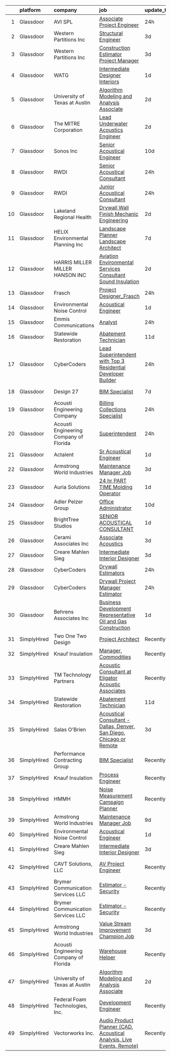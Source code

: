 

|    | platform    | company                                | job                                                                                                                                                                                                                                                                                                                                                                                                                                                                                                                                                                                                                                                                                                                                                                                                                                                                                                                                                                                                                                                                                                                                                                                                                                                                                                                                                                                                                 | update_time   | location              |
|---:|:------------|:---------------------------------------|:--------------------------------------------------------------------------------------------------------------------------------------------------------------------------------------------------------------------------------------------------------------------------------------------------------------------------------------------------------------------------------------------------------------------------------------------------------------------------------------------------------------------------------------------------------------------------------------------------------------------------------------------------------------------------------------------------------------------------------------------------------------------------------------------------------------------------------------------------------------------------------------------------------------------------------------------------------------------------------------------------------------------------------------------------------------------------------------------------------------------------------------------------------------------------------------------------------------------------------------------------------------------------------------------------------------------------------------------------------------------------------------------------------------------|:--------------|:----------------------|
|  1 | Glassdoor   | AVI SPL                                | [Associate Project Engineer](https://www.glassdoor.com/partner/jobListing.htm?pos=120&ao=1136043&s=58&guid=00000182de18baf1b74b28bac00e2840&src=GD_JOB_AD&t=SR&vt=w&cs=1_bd0110ca&cb=1661583539449&jobListingId=1008097730754&jrtk=3-0-1gbf1hetokbkp801-1gbf1heu6k24j800-91e6f22639bdc0d2-)                                                                                                                                                                                                                                                                                                                                                                                                                                                                                                                                                                                                                                                                                                                                                                                                                                                                                                                                                                                                                                                                                                                         | 24h           | Fremont, CA           |
|  2 | Glassdoor   | Western Partitions  Inc                | [Structural Engineer](https://www.glassdoor.com/partner/jobListing.htm?pos=118&ao=1136043&s=58&guid=00000182de18baf1b74b28bac00e2840&src=GD_JOB_AD&t=SR&vt=w&ea=1&cs=1_b04b5c6e&cb=1661583539449&jobListingId=1008089031443&jrtk=3-0-1gbf1hetokbkp801-1gbf1heu6k24j800-c55abb4bb837984d-)                                                                                                                                                                                                                                                                                                                                                                                                                                                                                                                                                                                                                                                                                                                                                                                                                                                                                                                                                                                                                                                                                                                           | 3d            | Portland, OR          |
|  3 | Glassdoor   | Western Partitions  Inc                | [Construction Estimator Project Manager](https://www.glassdoor.com/partner/jobListing.htm?pos=107&ao=1110586&s=58&guid=00000182de18baf1b74b28bac00e2840&src=GD_JOB_AD&t=SR&vt=w&cs=1_96b1fb9e&cb=1661583539448&jobListingId=1008089784523&cpc=036CEF58F9688075&jrtk=3-0-1gbf1hetokbkp801-1gbf1heu6k24j800-12133ccc03f7365f--6NYlbfkN0CgBgcxuOwrlzWFp0xvOgllyDb1Hw7UsKEX_IsXppgvM9lzgxOvnbVvD2a4kPSa-ZDIATJo4oz2NhtbpbrRuEW1mFqxV64T8O-YRfzQ1qqoSsTaKtTZAtKo4gicxRvCSgzw6Jcx2h0i3M5wgLa7Y8FhRxBkTZ9zABv5oXB5o8r6pMVuaLdHcdCECLV6WwDj_ZfyCkvya56B_lJTbN0DdYWKTgszrInaZnPSEL47sWVjusvS-WsV7igX43mP1kWFgwcxkC333BWyhNskjIpGWqXHLFcFjwgJKPv1p2RK8c9-jKkP0bFdwMgvbMIZVA2wmKZmaW-JUt5iWAmwiBw_9QyS0QMuFDum99KQksUlzHFVDFzeile01uWfV3xgfjz1Tpgpjs8wvvngqTGaZ9R_U3g1nqUVp6IMbF0h5X-dJWEprpihs29hESnbvAPCbDgbMzo%3D)                                                                                                                                                                                                                                                                                                                                                                                                                                                                                                                                                                                                          | 3d            | Sparks, NV            |
|  4 | Glassdoor   | WATG                                   | [Intermediate Designer   Interiors](https://www.glassdoor.com/partner/jobListing.htm?pos=127&ao=1136043&s=58&guid=00000182de18baf1b74b28bac00e2840&src=GD_JOB_AD&t=SR&vt=w&cs=1_32a8a122&cb=1661583539450&jobListingId=1008094190767&jrtk=3-0-1gbf1hetokbkp801-1gbf1heu6k24j800-da321d6a2b80836d-)                                                                                                                                                                                                                                                                                                                                                                                                                                                                                                                                                                                                                                                                                                                                                                                                                                                                                                                                                                                                                                                                                                                  | 1d            | New York, NY          |
|  5 | Glassdoor   | University of Texas at Austin          | [Algorithm Modeling and Analysis Associate](https://www.glassdoor.com/partner/jobListing.htm?pos=116&ao=1136043&s=58&guid=00000182de18baf1b74b28bac00e2840&src=GD_JOB_AD&t=SR&vt=w&cs=1_bac7c68d&cb=1661583539449&jobListingId=1008091095053&jrtk=3-0-1gbf1hetokbkp801-1gbf1heu6k24j800-8679523b03c50c2e-)                                                                                                                                                                                                                                                                                                                                                                                                                                                                                                                                                                                                                                                                                                                                                                                                                                                                                                                                                                                                                                                                                                          | 2d            | Austin, TX            |
|  6 | Glassdoor   | The MITRE Corporation                  | [Lead Underwater Acoustics Engineer](https://www.glassdoor.com/partner/jobListing.htm?pos=130&ao=1136043&s=58&guid=00000182de18baf1b74b28bac00e2840&src=GD_JOB_AD&t=SR&vt=w&cs=1_9faabb14&cb=1661583539450&jobListingId=1008091769926&jrtk=3-0-1gbf1hetokbkp801-1gbf1heu6k24j800-e991804a36e07826-)                                                                                                                                                                                                                                                                                                                                                                                                                                                                                                                                                                                                                                                                                                                                                                                                                                                                                                                                                                                                                                                                                                                 | 2d            | Bedford, MA           |
|  7 | Glassdoor   | Sonos  Inc                             | [Senior Acoustical Engineer](https://www.glassdoor.com/partner/jobListing.htm?pos=128&ao=1136043&s=58&guid=00000182de18baf1b74b28bac00e2840&src=GD_JOB_AD&t=SR&vt=w&cs=1_47c98012&cb=1661583539450&jobListingId=1008074341669&jrtk=3-0-1gbf1hetokbkp801-1gbf1heu6k24j800-b9b0d14ceebe618a-)                                                                                                                                                                                                                                                                                                                                                                                                                                                                                                                                                                                                                                                                                                                                                                                                                                                                                                                                                                                                                                                                                                                         | 10d           | Santa Barbara, CA     |
|  8 | Glassdoor   | RWDI                                   | [Senior Acoustical Consultant](https://www.glassdoor.com/partner/jobListing.htm?pos=115&ao=1136043&s=58&guid=00000182de18baf1b74b28bac00e2840&src=GD_JOB_AD&t=SR&vt=w&cs=1_526cf91b&cb=1661583539449&jobListingId=1008095716322&jrtk=3-0-1gbf1hetokbkp801-1gbf1heu6k24j800-03775175927d0fcc-)                                                                                                                                                                                                                                                                                                                                                                                                                                                                                                                                                                                                                                                                                                                                                                                                                                                                                                                                                                                                                                                                                                                       | 24h           | Los Angeles, CA       |
|  9 | Glassdoor   | RWDI                                   | [Junior Acoustical Consultant](https://www.glassdoor.com/partner/jobListing.htm?pos=113&ao=1136043&s=58&guid=00000182de18baf1b74b28bac00e2840&src=GD_JOB_AD&t=SR&vt=w&cs=1_4fc71dc2&cb=1661583539448&jobListingId=1008095711338&jrtk=3-0-1gbf1hetokbkp801-1gbf1heu6k24j800-1dff70b373765341-)                                                                                                                                                                                                                                                                                                                                                                                                                                                                                                                                                                                                                                                                                                                                                                                                                                                                                                                                                                                                                                                                                                                       | 24h           | Los Angeles, CA       |
| 10 | Glassdoor   | Lakeland Regional Health               | [Drywall Wall Finish Mechanic   Engineering](https://www.glassdoor.com/partner/jobListing.htm?pos=114&ao=1136043&s=58&guid=00000182de18baf1b74b28bac00e2840&src=GD_JOB_AD&t=SR&vt=w&cs=1_99a0fc32&cb=1661583539449&jobListingId=1008092072485&jrtk=3-0-1gbf1hetokbkp801-1gbf1heu6k24j800-54303ca6554cb5f5-)                                                                                                                                                                                                                                                                                                                                                                                                                                                                                                                                                                                                                                                                                                                                                                                                                                                                                                                                                                                                                                                                                                         | 2d            | Lakeland, FL          |
| 11 | Glassdoor   | HELIX Environmental Planning  Inc      | [Landscape Planner   Landscape Architect](https://www.glassdoor.com/partner/jobListing.htm?pos=106&ao=1110586&s=58&guid=00000182de18baf1b74b28bac00e2840&src=GD_JOB_AD&t=SR&vt=w&cs=1_65324808&cb=1661583539447&jobListingId=1008081555726&cpc=3B453408E5782294&jrtk=3-0-1gbf1hetokbkp801-1gbf1heu6k24j800-e3dea184b30bd486--6NYlbfkN0BXfkHHz_AtdSVqqMg6cNBtxrAHPGd1Ga-vcHsqg8uhlHnsTi4bG4BX1NzpvMTNLopfb8IMBT9PMsriD00Noz4ka9c1kF9zzRxTlTY0nn6kPIEA6JybpWvqDnCI_pyJmpvLKsXhXEoCXUWuZVTpMdfzYRxzRrPMFd22jn_-uGEBgd4PIs2A6wjD-eGV4YsyymK3pdWtzqo4UkP94Mbyk-JLHqeXsyq2e054taGO4F-besX-6gEsipshiVe9X8rVNvAxYQZlAuW8T2_BcNbGO7stFQfVCEcSDfy2QLOAVtfd0Teza1KXI7joRHzRoFTbx883I5kTXcTrJ__BIgYS5Qt1YD8f7De2Dm1-EmKuw3LojeUxgIWwHERQsjpFqxEqwe3JQFgix5hLbzXC0SkAfYvG5xzPzP3A5zicfQIykhZMAiE479DieBuyZ6Qvp9uEylwgXTiCC5JehHk6Mdac217uzjZUkOEMPKKceVghfTGNsg%3D%3D)                                                                                                                                                                                                                                                                                                                                                                                                                                                                                                                                                           | 7d            | Sacramento, CA        |
| 12 | Glassdoor   | HARRIS MILLER MILLER   HANSON INC      | [Aviation Environmental Services Consultant  Sound Insulation](https://www.glassdoor.com/partner/jobListing.htm?pos=121&ao=1136043&s=58&guid=00000182de18baf1b74b28bac00e2840&src=GD_JOB_AD&t=SR&vt=w&ea=1&cs=1_44adc0e9&cb=1661583539449&jobListingId=1008091366717&jrtk=3-0-1gbf1hetokbkp801-1gbf1heu6k24j800-a622fe4ea67b598b-)                                                                                                                                                                                                                                                                                                                                                                                                                                                                                                                                                                                                                                                                                                                                                                                                                                                                                                                                                                                                                                                                                  | 2d            | San Diego, CA         |
| 13 | Glassdoor   | Frasch                                 | [Project Designer_Frasch](https://www.glassdoor.com/partner/jobListing.htm?pos=124&ao=1136043&s=58&guid=00000182de18baf1b74b28bac00e2840&src=GD_JOB_AD&t=SR&vt=w&ea=1&cs=1_1b3abb24&cb=1661583539449&jobListingId=1008097861671&jrtk=3-0-1gbf1hetokbkp801-1gbf1heu6k24j800-a3c9a26354baa43a-)                                                                                                                                                                                                                                                                                                                                                                                                                                                                                                                                                                                                                                                                                                                                                                                                                                                                                                                                                                                                                                                                                                                       | 24h           | Arlington, TX         |
| 14 | Glassdoor   | Environmental Noise Control            | [Acoustical Engineer](https://www.glassdoor.com/partner/jobListing.htm?pos=103&ao=1110586&s=58&guid=00000182de18baf1b74b28bac00e2840&src=GD_JOB_AD&t=SR&vt=w&ea=1&cs=1_1cb8d820&cb=1661583539447&jobListingId=1008094649787&cpc=AF02A54CD0F60729&jrtk=3-0-1gbf1hetokbkp801-1gbf1heu6k24j800-2bb3a340fea63ec9--6NYlbfkN0A1Hx1H8Z_ZGf51L8iwGP-htVtHzPykBAmnYM3BEYS-Bs4Il22h6IkxsHaRKZy6F6_CvuZOEqGXiAjlv1MbZc44juw63KDQrEJfcgumNQSfAGeaUlAvDoZV1jg8F7mx3av4WmzvZ2YqceIwAkhMqhQCc8I_zfx_3e7PsXE86Kiy01iksOjKy83K93pxoyauVRYLCXkXGjViyG2ZrLl-QSDEvRXnPhmyBH3LrTC0qnMkGDno7o3P66PwKR7fB2W3JvMsDILEYNjypLC9at3xgKzOggSwqgR8ZlLkZX8HAIgMN9P2InfdDRq0xGdfj4JvWRknhem0uUYu12JYCu4Gq60Reen1VBvTfsBjeETjEvPv1nHJhpv11f8FD1mCFGTMENc5oOd06QNjxMQJ2pEd54PKpU8tIyPBUxNQodm8eVhZmOFVjbe1t6OYlq-i9NfCnk33Bof8h0LpIjIXPGYrW9hDHYwf0kTRzGuhTtrFvLBc4DtvkLy4HYXpxKLmQTXaRNj4dlJeur5bZw%3D%3D)                                                                                                                                                                                                                                                                                                                                                                                                                                                                                                                                          | 1d            | Hawthorne, CA         |
| 15 | Glassdoor   | Emmis Communications                   | [Analyst](https://www.glassdoor.com/partner/jobListing.htm?pos=125&ao=1136043&s=58&guid=00000182de18baf1b74b28bac00e2840&src=GD_JOB_AD&t=SR&vt=w&cs=1_e9248959&cb=1661583539450&jobListingId=1008096974897&jrtk=3-0-1gbf1hetokbkp801-1gbf1heu6k24j800-bee5d5654e31e2fb-)                                                                                                                                                                                                                                                                                                                                                                                                                                                                                                                                                                                                                                                                                                                                                                                                                                                                                                                                                                                                                                                                                                                                            | 24h           | Huntington, NY        |
| 16 | Glassdoor   | Statewide Restoration                  | [Abatement Technician](https://www.glassdoor.com/partner/jobListing.htm?pos=101&ao=1110586&s=58&guid=00000182de18baf1b74b28bac00e2840&src=GD_JOB_AD&t=SR&vt=w&ea=1&cs=1_a993041d&cb=1661583539447&jobListingId=1008072285500&cpc=9E07EA4F56BF0F3C&jrtk=3-0-1gbf1hetokbkp801-1gbf1heu6k24j800-1281512e9bce8fc7--6NYlbfkN0D-pU0xGF5FIeFcaIptx1cIdzSFb_sP9QEdwOUqDpJak5Wb7Bb7Gg6tXDmQC1dedBOi6fuxJTkAPXuj12NwEAiYBjNMr1t3SimFBw2bi48KzzW-gX6AmjzW8aY5WZxOsovWxHQHnuP2-GRgTi8eG3wDKhcu8QEBVTyhHF1UqG_QxhyEwwcnSyYIThT42c2FAK6xhV6fquLNTMiL2O9bx1rsxi42IM4vIX1UFfpGndDe3yBE-fBOEN_8qZ7SDu9GYqBF7nlIKbpYtV1ygKF-dgWzIBp7JKLMdHkonZY6KF5my0VMuU6RCIVTrGFasggHZr_2RHXq_x-wI3aT47Zhl8_eZUOiCGYP5OEhQsdZht67tllo2YU10vxTAuG9mkRKlL2J3XqAwrzaR6-jeJQIF96UCar6h9hLWKvBri_tvZ-vrb3MFpmA8gxv_K-mG95BawF4gyGJ5XmGAj_iV99yE5wvx1mNI1nYR39UTs1Wn9aDtK1Aeo1yVOndY0RJe5Yar2n5LQpPwpc9Aw%3D%3D)                                                                                                                                                                                                                                                                                                                                                                                                                                                                                                                                         | 11d           | Mesa, AZ              |
| 17 | Glassdoor   | CyberCoders                            | [Lead Superintendent with Top 3 Residential Developer Builder](https://www.glassdoor.com/partner/jobListing.htm?pos=112&ao=1110586&s=58&guid=00000182de18baf1b74b28bac00e2840&src=GD_JOB_AD&t=SR&vt=w&ea=1&cs=1_96481721&cb=1661583539449&jobListingId=1008097712718&cpc=AC285F3A3ECA6BB0&jrtk=3-0-1gbf1hetokbkp801-1gbf1heu6k24j800-c7f3c9fa69c671c8--6NYlbfkN0CpFJQzrgRR8WqXWK1qKKEqALWJw739KlKqr2H-MSI4eoBlI4EFrmor2FYZMP3muM2VJrtx1SKpXYDHwXF6PlzExYL7xGjtRU1KIGRHgO3jzb_Wq9yA-HDzDYgTu_XoyNyzJpBWoapjyKj7YN-JzNARmvrM4t3HufECcDRYRy12Wjpdc7Rqp3_bO6NZjhCqwkmskcZQxrFL3FhZk3-7QELIhnGY4aPOmZ5TuRn1omGnJZmypHw043_G2wsPJn4aiYgQ09d6WQ_R_74Cc__qrRN7a8YSxbxl6Fh70DhQYjvMuvMglYL2bh5GCGP_7swXXVH3pV0MUiBGNdHNBwNShYlVzUgRCYcVWfMykGdQjACbPk7CExkyi9G-3aZLarr3VkSmkERYgJ-y5f59vv5_7yxKZ-oXlQk-zoAdTzevYmPRDr4EDZNPhQ11qLYlM_8JPThIRdZL4K1wEPYlSTdBG9dOfAVHr7MZ8-iKiFKNSC9nIN8F-CMh1ZMi5STdq-sQh7-mVdx6oJtQe3B3ynGykveQXAcV61Y6n9Tpk2swdzwSzThYKAgRo1Z_qN3D2q3hntZDkMskCb8Tw1D9_IkkOw7jw-BQ6qjPAxBZI-SJcwE7LCB-DFXHrEtumbFxvpHUIz3vU1EABexJreROB0HwxKVxug7G6aNoM737_Uyll8RoDsBd13P0hrjOBoESwyI5rKqjYeSvtwq_-PtchETAhCwUnvxB5bMng5rgcnMjwCr5yif1e4EBs_TX9FeT8QiDByA4DIogM7TPNW8YFJnwIP5ku9ig9juXnB2qnz-leWL2DHiJp2FLiFvXkDuFVc9Pk_O4QhXkE4R4xwnaWF6nuEXpn5p4IonTCenvhy6dRFnXyKOiHWlYMoFFQcULLN9zIkenQ5ySlBewkFSGtQMwMYKq9cJt5nH1uSYt7RYmyBnCF7ClDqxl9jbaoB_ON6vCMZyQPB1ILr-PwFb-7hfPzlczIe7N3TtHA_kHwplEguXn1w%3D%3D) | 24h           | Portland, OR          |
| 18 | Glassdoor   | Design 27                              | [BIM Specialist](https://www.glassdoor.com/partner/jobListing.htm?pos=102&ao=1110586&s=58&guid=00000182de18baf1b74b28bac00e2840&src=GD_JOB_AD&t=SR&vt=w&ea=1&cs=1_81d9c5e9&cb=1661583539447&jobListingId=1008081284147&cpc=12E12AFF69C1CE61&jrtk=3-0-1gbf1hetokbkp801-1gbf1heu6k24j800-8379dbb0e4526b25--6NYlbfkN0AZdIuP4NPWig_aPKyAkjMTZqaOmelRvYdJiZXCUPZp4wLIgm8Mfb0UxhjRMAv1SnO2CX6zk-jpaWOMxmMFq2w8nOP58ipx_5SU7WWD_MNach7PGOI0zu0kOTRAftak9NyZ9YAFYsDICqLVaeXpMFrh0zRHcVfmo2K0b-tJcfzCP9wGjcCELg7a2w4PLY5wC5pzpk6iC3_gqs2MQVch7zOTg0q52kA_I9YEboXS-RX2lXO1okefDJlspMZ1eol4m7PGVelIF4ypSP_SC16VAZX-H-x2WIM-URfuCG9VHAXXUfPnWeY7c72u-wyQ-xuQdo6meXflv_k8TD1XDkJ72Z0FIjZyyjn0o2AOvpVa3vMKShudLcBDO0nlfiQwD_tC7fc0MKXjzQzDfb9yGhZfZdSCUCA7sa4xiYEqUUjkDnc9Pb9qHrO_mpnfjAPSAG4-4gRAy6tVSsJ8aoxHqA6lgc8m7sZeDPQubx1grXLHXv8eFrksMGQBzJz2hxiHMwm7_d0%3D)                                                                                                                                                                                                                                                                                                                                                                                                                                                                                                                                                             | 7d            | Indianapolis, IN      |
| 19 | Glassdoor   | Acousti Engineering Company            | [Billing   Collections Specialist](https://www.glassdoor.com/partner/jobListing.htm?pos=123&ao=1136043&s=58&guid=00000182de18baf1b74b28bac00e2840&src=GD_JOB_AD&t=SR&vt=w&ea=1&cs=1_b6b95d20&cb=1661583539449&jobListingId=1008096473604&jrtk=3-0-1gbf1hetokbkp801-1gbf1heu6k24j800-ae562c08abbb0794-)                                                                                                                                                                                                                                                                                                                                                                                                                                                                                                                                                                                                                                                                                                                                                                                                                                                                                                                                                                                                                                                                                                              | 24h           | Orlando, FL           |
| 20 | Glassdoor   | Acousti Engineering Company of Florida | [Superintendent](https://www.glassdoor.com/partner/jobListing.htm?pos=126&ao=1136043&s=58&guid=00000182de18baf1b74b28bac00e2840&src=GD_JOB_AD&t=SR&vt=w&ea=1&cs=1_29272a2e&cb=1661583539450&jobListingId=1008097435905&jrtk=3-0-1gbf1hetokbkp801-1gbf1heu6k24j800-5f5e16f694b6b243-)                                                                                                                                                                                                                                                                                                                                                                                                                                                                                                                                                                                                                                                                                                                                                                                                                                                                                                                                                                                                                                                                                                                                | 24h           | Jacksonville, FL      |
| 21 | Glassdoor   | Actalent                               | [Sr Acoustical Engineer](https://www.glassdoor.com/partner/jobListing.htm?pos=110&ao=1110586&s=58&guid=00000182de18baf1b74b28bac00e2840&src=GD_JOB_AD&t=SR&vt=w&ea=1&cs=1_3d82fc0b&cb=1661583539448&jobListingId=1008094873502&cpc=654405A9B1E0A9F5&jrtk=3-0-1gbf1hetokbkp801-1gbf1heu6k24j800-9456a79a48379620--6NYlbfkN0ChYVx_I3yfZ_JDY3EFoivtqvi_stwnZ_kRt8Dowt_l_d1ydueao4NE-oUleRJ4yhi0i4eGdRrR6rVZmLxQ4zEmrGAkaBwq0hQ83geLH5ILiYzdJrgrCpCOIzsr1jI58goe31kUKCxQ0Z7DyXRukDD3K5UeMq7pAz9jzvVSBJ5FWbQHXJ28mlRj8ZO7OdVWpLGR_wGHICG2BIZJEfrEujRyKfjJbHP0CfY8F6qiroCjMu9xq9XHnd4FrrgZUdakV6brcNxQwO8lTVvtUmhznBGfSttyr8sidc59QAexKkJ-yaHhiq7T-MWxUsJg4J3w5EN3yE2tyRd3IPxzT3EvT7Gy87zcUry18skftuwnOaOHwlSHxwnjSEcxl7TcTJpRsS3XJKEK09UL78-xsNKlGXIy8PtbF7FX1WSKN2AUhnuA6hEeCiEzm0LPcmdkScBB3S9P3OKFswjLpKh5urZCuTf600qKg-lmsv5Kti8Uwy-JIYGWLXbKzbZOgtyp28ksf8-gesW_VsDgX87Cn_ifK9Fr-jp8Mf9wcEob8c1Ho1aHaQ89DpF0KiYvJELCeC64r7CMJDS0syUMrX7aTdaA1D0JoFewz77pWlAMX3XHElsGX6lmCc95eNsJN2zM_51GYJdnoOO5RehPqEUfqDfDOyb1fYgdqV2TG-sGwPR_jHjq3veXd0oabU91T0pbzm5QRcnvnAL2rd8KitM4tBiBFM5g_Gm-3xbNqUjpf1WB8KmAfwKCsX5y6ZUqm9lOEEPW_TM_PEvmggF0jT6eG8BYdU6JaABIYtAuf84J5fWS8RIClLSU6vP_9TnQQ54ZGDD-0TDBNoBX0JZtEppeoaHVtcpNeFocnIVVrGSQoDeOVmCXCfEPmsfvRWW_A_iZ3pCQx__26dXx4TYTTMEHeVDlX5ltlpl-Klqj4LuKaMPP5_HnAKXr8mb8Ha9OBsf3z2q1c0S4PpfxdrMeKCNeQjX2PbANpnRMfVuUAu8%3D)                                                     | 1d            | Chester, PA           |
| 22 | Glassdoor   | Armstrong World Industries             | [Maintenance Manager Job](https://www.glassdoor.com/partner/jobListing.htm?pos=105&ao=1110586&s=58&guid=00000182de18baf1b74b28bac00e2840&src=GD_JOB_AD&t=SR&vt=w&cs=1_583279f5&cb=1661583539447&jobListingId=1008089311361&cpc=4D489A1B82E31BBF&jrtk=3-0-1gbf1hetokbkp801-1gbf1heu6k24j800-2b1e31d9e24fe450--6NYlbfkN0DAm8vvJJD9Y3Etb11EBkS-MujQulL42x3uS2fFnoqOvDp4hkyfo3tandUWNBkS5x17tal5IFKxxCAPXJhsROQUN2zVdbX205YWLAwdelP1g_KQExVPctfMEj8A4R1zhVc6-SRqQySuMbXL6F-zvhNPQgc3yg0ZKnLrPabGaUT1_xWz1WOiwlaHlrPxWvdM2jgD2LVZAY4UiftNnZJZuy0Hgkz8Q-b84w-tnWFLMrMvW-9pyMe04NLISP19B3lJwzgbNc-W5oPubFJh5Ie5NqH07foZbG7qiBwiOgYtM1GhKibrrmqT3XWZCb4MY3zWLgDdxCGG_5a7gMMIMxspBHcnU2F3G8yz-Eu9xVDCgsjxLi60RO7o1EeJx1mkLS8U1YNX3EeWjNrZa1UPQMC1pTj2TRQIQlwYpVxvn-GayH_ppAgGo9MI1ZUubBjvnLmvLN_v2ljYemv74TMFhJDx8a8jDhJp_PUzvEKWEXimWJM8pzYoipUt48A5aUzdCaXsOZbm4vMoZk89S8asLb4kKWHyAkW_EbmrEFYV4dStkpjGew%3D%3D)                                                                                                                                                                                                                                                                                                                                                                                                                                                                                                           | 3d            | Pensacola, FL         |
| 23 | Glassdoor   | Auria Solutions                        | [ 24 hr PART TIME Molding Operator](https://www.glassdoor.com/partner/jobListing.htm?pos=117&ao=1136043&s=58&guid=00000182de18baf1b74b28bac00e2840&src=GD_JOB_AD&t=SR&vt=w&ea=1&cs=1_9424e424&cb=1661583539449&jobListingId=1008094293778&jrtk=3-0-1gbf1hetokbkp801-1gbf1heu6k24j800-85d63ee4bbf5b35f-)                                                                                                                                                                                                                                                                                                                                                                                                                                                                                                                                                                                                                                                                                                                                                                                                                                                                                                                                                                                                                                                                                                             | 1d            | Old Fort, NC          |
| 24 | Glassdoor   | Adler Pelzer Group                     | [Office Administrator](https://www.glassdoor.com/partner/jobListing.htm?pos=109&ao=1110586&s=58&guid=00000182de18baf1b74b28bac00e2840&src=GD_JOB_AD&t=SR&vt=w&ea=1&cs=1_db34429d&cb=1661583539448&jobListingId=1008073834306&cpc=F4EED0218A761C36&jrtk=3-0-1gbf1hetokbkp801-1gbf1heu6k24j800-cad1becafc3aeaa8--6NYlbfkN0BpyA4is1FhKZ9A56kJdoALN6bYc9rpJgFIR_sPts5gNu4LHMryWaiJjrOFmv3w-W4dveX9mUnJRKxZMtDT7iyYpd2zseVNHFG76fARL8yCBPbtc0Hro7YYSZxDCYLzDcvAUibcFuNKV36guRWo2nhzN-AOHdmErDErH1AL22gYnQtY4ryU9iWd3Wlhg6Ib2bE1ddZq17pvar-bu2mqGFe-wt6zb1sQ_TvEZ_msRSNb2gQ7QDIhnHYtYI7UmCZxs2zOmVTD_pueyp8FHa5EU7Bsy8-fEh8FPnKhJM76cyoVZwJmM0xRx_cGcR9Ixi8YAz0ILaClLzPzJSRYvonrSnVKKrB3KHvPfDq1ioElEibRJ6m9FMKarjGTrnZ3wlHf8wIWfP690POgyVzRq6eASd3QqJGQt2Sa-AqUJq-BxfaFmk7TDh6YNRje7_M0s1fHFfQzUv6rT_X8BRQAheyEJHvLxWtLy2mrVl6lv9CM6X9nzpkvWAbiADKy_iU2hsVeXPg%3D)                                                                                                                                                                                                                                                                                                                                                                                                                                                                                                                                                       | 10d           | Troy, MI              |
| 25 | Glassdoor   | BrightTree Studios                     | [SENIOR ACOUSTICAL CONSULTANT](https://www.glassdoor.com/partner/jobListing.htm?pos=129&ao=1136043&s=58&guid=00000182de18baf1b74b28bac00e2840&src=GD_JOB_AD&t=SR&vt=w&cs=1_02a1c29b&cb=1661583539450&jobListingId=1008094448106&jrtk=3-0-1gbf1hetokbkp801-1gbf1heu6k24j800-f2d0088e8435ee3b-)                                                                                                                                                                                                                                                                                                                                                                                                                                                                                                                                                                                                                                                                                                                                                                                                                                                                                                                                                                                                                                                                                                                       | 1d            | Warrendale, PA        |
| 26 | Glassdoor   | Cerami   Associates Inc                | [Associate  Acoustics](https://www.glassdoor.com/partner/jobListing.htm?pos=119&ao=1136043&s=58&guid=00000182de18baf1b74b28bac00e2840&src=GD_JOB_AD&t=SR&vt=w&ea=1&cs=1_832b7cb8&cb=1661583539449&jobListingId=1008089060178&jrtk=3-0-1gbf1hetokbkp801-1gbf1heu6k24j800-89a1667c5f6b143d-)                                                                                                                                                                                                                                                                                                                                                                                                                                                                                                                                                                                                                                                                                                                                                                                                                                                                                                                                                                                                                                                                                                                          | 3d            | Chicago, IL           |
| 27 | Glassdoor   | Creare Mahlen Sieg                     | [Intermediate Interior Designer](https://www.glassdoor.com/partner/jobListing.htm?pos=122&ao=1136043&s=58&guid=00000182de18baf1b74b28bac00e2840&src=GD_JOB_AD&t=SR&vt=w&ea=1&cs=1_9ce05529&cb=1661583539449&jobListingId=1008088810134&jrtk=3-0-1gbf1hetokbkp801-1gbf1heu6k24j800-1a559e1ef054cb37-)                                                                                                                                                                                                                                                                                                                                                                                                                                                                                                                                                                                                                                                                                                                                                                                                                                                                                                                                                                                                                                                                                                                | 3d            | Miami, FL             |
| 28 | Glassdoor   | CyberCoders                            | [Drywall Estimators](https://www.glassdoor.com/partner/jobListing.htm?pos=108&ao=1110586&s=58&guid=00000182de18baf1b74b28bac00e2840&src=GD_JOB_AD&t=SR&vt=w&ea=1&cs=1_84eee99b&cb=1661583539448&jobListingId=1008095805626&cpc=F41FEAB56D215062&jrtk=3-0-1gbf1hetokbkp801-1gbf1heu6k24j800-5584ee88b2193cee--6NYlbfkN0CpFJQzrgRR8WqXWK1qKKEqALWJw739KlKqr2H-MSI4eoBlI4EFrmor2FYZMP3muM3Dig3m85VpK2t69qXo7WilcBemz8r4auhfGU-2r5Acrl6r7EJ7KXXzSL1Ep1ZP5j2Pq60_tbkhocXnMfgwkbS8K0Tl3z4YkyaUtzaAAgkBf42FaL7Ud1JYfSPmpIK2tdhnwbD4VwWvFqpTN0O_jSyUVY_S7-ssbTp7IERH_Q9u6Uofj5b4e3AVgyIv_gMg8BErHZDENgsiuRxzPzL5Bj5oWsxTLCdBMtjpfw6vub8zoMlT3GnVUQmUuBUOgCNf5ewxUzAsNRBsN1bzd_o47gg81jQHxkN7piDZmp3awQg3Kfva53lKcym8mP-pdRMFtvCn5k5vlkUn5l_NXHkJDDEsC8OqaGsTxtnIV9vHX_nKN9U5Q13GGzD1cii3QOkB28c6nuYYmEPpyEDNErWEYYjQT1cRrMzxoIhowNlxzle4SArYQDaraxufkPUno3MCCw8GohDNEyHXQfYSWDnMF-2NLFl6axnJF7pO4t33M9SbcEQmBiH6Yft8hTe1tnDY0Ai2WkqnDE-7glwRYkGn6IPrfX3fMGiHdpHqwwk6puCXoSLjYce9BKfQjfV8a6ky6yzg3wSQBlsUUIfB6iC4LC2P6mkb7aMGUc63mNpXt8nvLuYieWpjj5sk9HV-PPylWqv1VfY7-GPxZ1r1u5ffk7uzFxLIGxYHTJ-eJHMTzAdAC0AxG20DVVheKWBQ7PU8x5Lx0nsD8ZMUdffcihVSb3G7bovwO8kGmK3Yp-sTYNc8KnTWBGnaDn2-tbVLqRcnRe1O_ov7jlJrnoehGFdolggyjCvy63aJYToFFczwKwWBijh08EQDLyOTOxUhn92lS-_DOoXHLczzNbkYTHQ3OSMDAvKSwM_BYJdQQvowHRBLYzJ1GUECVWWkMR-jO8_A1OIgh8NWMnYRwz_sbFufbQbG0Wp0Sx0LF9vKdNQMVnSKug%3D%3D)                                           | 24h           | Beltsville, MD        |
| 29 | Glassdoor   | CyberCoders                            | [Drywall Project Manager Estimator](https://www.glassdoor.com/partner/jobListing.htm?pos=111&ao=1110586&s=58&guid=00000182de18baf1b74b28bac00e2840&src=GD_JOB_AD&t=SR&vt=w&ea=1&cs=1_c75b86c0&cb=1661583539448&jobListingId=1008097712309&cpc=F41FEAB56D215062&jrtk=3-0-1gbf1hetokbkp801-1gbf1heu6k24j800-42c56f3851898a8a--6NYlbfkN0CpFJQzrgRR8WqXWK1qKKEqALWJw739KlKqr2H-MSI4eoBlI4EFrmor2FYZMP3muM2VJrtx1SKpXc55RL81fIThxYa9orio9PpTcrbmJQQvFvm4k0uuiqKoGuHlerpCT1mMHHRRkMQyDppyRwGK4f7AJrsqDsXt8iybW-kDl0nHs7nekSsdEEctLSsgtR0pXx2_Vu81wY3bGBz0xolD7ITZMOGRgLDSBLQFMbjf-reLoTjLOOmhPMDQk5p9wfqe1GxVPLcpGq1wO6Z7paptZDgqZQMQWymiOUVw2kkdQ2QdO_NbaigW-BapgWUJP1U73DlgLxauPV9Kg5zMK3Zw7c-BQ_tXFw-UjTbILGX8K5qjocMe7wIW7lWNxZn0lYyAPyCyEON0gs_E2GIyqF22Ot3I0-kJn8IYt_p6_A7AbBU1zy6rAcBgdEKSCtcAHDunUbU0tW50E8GV10sanMZUuqNTQybceJmlVh0ZewTwzrLtTOZl9EORLYyc1WWv3lN3NxIEZlOSbai7MWNVchFkpeL7gFfpYna7uLHhHcGqvwkXfrpZJgt7xjrTgd7Eetrgterdg15ObcDTVYJx7rkA6etrFASF5FlFRa89c9KML9T_rkgjXC6_rdXD7aU4e6xIJaL44ogt6L4e8AW81-YgTM5l51-Y_VQD-b6UT4bGdDh4YVi2_VldhgZsbAuW3dfY3sQ579AacffMWZ3Id8FBpornu7AfZZMOpqg_cbiLKPQZUqXVaeIQjDX6OKDIIzPE6TDIwBtFYMwbqzubjSmwneQLaps0Gm06aivMszwABa3WwO5uv6Nq4-cacxBTGh9WMnF6b-FaSojfQy2fIoOvYglQBMYguF6BGOkdfO1iBAPyPFz9UDF9yTRLVEyB9FmbqvP1bu9DofSzRbdyCDgNfAhNC8uDQKS55VM7WtlztO1cqOt1K5YzmkCyYCE7uHcHGbHyAy5us6Hl6j1ihxJeB65LdzyEk_DQCT7Jjt703lfuLg%3D%3D)                            | 24h           | San Diego, CA         |
| 30 | Glassdoor   | Behrens   Associates Inc               | [Business Development Representative   Oil and Gas Construction](https://www.glassdoor.com/partner/jobListing.htm?pos=104&ao=1110586&s=58&guid=00000182de18baf1b74b28bac00e2840&src=GD_JOB_AD&t=SR&vt=w&ea=1&cs=1_6e9bc14b&cb=1661583539447&jobListingId=1008094708043&cpc=751E07EB93E4E93C&jrtk=3-0-1gbf1hetokbkp801-1gbf1heu6k24j800-8f4776b42d1c9f91--6NYlbfkN0A1Hx1H8Z_ZGf51L8iwGP-htVtHzPykBAmnYM3BEYS-Bs4Il22h6IkxUoz65Dv4nELox7VXQYh1sxfw4n9iAqL-4qJ6635JBznRJsM51v99FidMLQRA-LBfj-n1DlSymOXdZ3SNwztpjbMwCkrnRYz9zgJ4tvbYGHIKQEm5xPVBWydGLDy_VfUvMce9VNT-usSLtT_aTSWr_L1r5CgJWNVKV_2VrLwbPuo6fkbxSchF4WuCPpgw8Ituji6Vu3pu0-5xuoKtfd25SuIis6Fc9EMoHWlZhB_IFg35fRhS9yrkbDDDRlLECnPpTTGmzID0zi5rAtKN9kUqI0u3o898LubvJpbSop3fQh6fj2785dYzfOEXH9Q2lZpvMaCwEXA_alspDvf9I4er-RGiTC-Be3uhAmbNGAn_V3435zdy9dwl6Flm66PzsR85PpZ-2MBaC-yLwYl1k5YBI8dFDOdDPm00L6ZIf9SzehSOYjkd5EYMXaoPjrnKbFxOAOhVdmISrhmh4h0xu2gqVA%3D%3D)                                                                                                                                                                                                                                                                                                                                                                                                                                                                                               | 1d            | Denver, CO            |
| 31 | SimplyHired | Two One Two Design                     | [Project Architect](https://www.simplyhired.com/job/4thFo_rYa3eLIf0prraXtI3UvpiXm2cTnvzqhhJjY3v2wF1-aRuCXQ?q=acoustical+engineering)                                                                                                                                                                                                                                                                                                                                                                                                                                                                                                                                                                                                                                                                                                                                                                                                                                                                                                                                                                                                                                                                                                                                                                                                                                                                                | Recently      | New York, NY          |
| 32 | SimplyHired | Knauf Insulation                       | [Manager, Commodities](https://www.simplyhired.com/job/bVFqsSpKxxj7Lmf7sRUKeQ9vY01KeIrNVEvvl3zyrrqrBWHr8o866Q?q=acoustical+engineering)                                                                                                                                                                                                                                                                                                                                                                                                                                                                                                                                                                                                                                                                                                                                                                                                                                                                                                                                                                                                                                                                                                                                                                                                                                                                             | Recently      | Shelbyville, IN       |
| 33 | SimplyHired | TM Technology Partners                 | [Acoustic Consultant at Eligator Acoustic Associates](https://www.simplyhired.com/job/pNPdGh3VJnKYPG__7IUhyDpHLJVKPDoMw609mIPQ3UxM5gkbMwRNsw?q=acoustical+engineering)                                                                                                                                                                                                                                                                                                                                                                                                                                                                                                                                                                                                                                                                                                                                                                                                                                                                                                                                                                                                                                                                                                                                                                                                                                              | Recently      | Los Angeles, CA       |
| 34 | SimplyHired | Statewide Restoration                  | [Abatement Technician](https://www.simplyhired.com/job/uBqUPBbzmHEXvDxDJeHSpm25OX_IcjlJGZA8-rv1eF863TGKgBMJHw?q=acoustical+engineering)                                                                                                                                                                                                                                                                                                                                                                                                                                                                                                                                                                                                                                                                                                                                                                                                                                                                                                                                                                                                                                                                                                                                                                                                                                                                             | 11d           | Mesa, AZ              |
| 35 | SimplyHired | Salas O'Brien                          | [Acoustical Consultant - Dallas, Denver, San Diego, Chicago or Remote](https://www.simplyhired.com/job/d4cNh8a4lplrH95BcLX3o6-nYPdxkXlzHn1oPHsHyNeNTuakpUvkMw?q=acoustical+engineering)                                                                                                                                                                                                                                                                                                                                                                                                                                                                                                                                                                                                                                                                                                                                                                                                                                                                                                                                                                                                                                                                                                                                                                                                                             | 3d            | United States         |
| 36 | SimplyHired | Performance Contracting Group          | [BIM Specialist](https://www.simplyhired.com/job/l-rUL4T4cK78uSzH5gQn4qgJNViCTdsaiGVk-v8d7dEw0kmGKbI0-w?q=acoustical+engineering)                                                                                                                                                                                                                                                                                                                                                                                                                                                                                                                                                                                                                                                                                                                                                                                                                                                                                                                                                                                                                                                                                                                                                                                                                                                                                   | Recently      | Las Vegas, NV         |
| 37 | SimplyHired | Knauf Insulation                       | [Process Engineer](https://www.simplyhired.com/job/sBHk0LQcNPNOkQ75JXW12JK_j3NX6mGLC5-lalSfq7StKKDrrxzgsQ?q=acoustical+engineering)                                                                                                                                                                                                                                                                                                                                                                                                                                                                                                                                                                                                                                                                                                                                                                                                                                                                                                                                                                                                                                                                                                                                                                                                                                                                                 | Recently      | Inwood, WV            |
| 38 | SimplyHired | HMMH                                   | [Noise Measurement Campaign Planner](https://www.simplyhired.com/job/g9KwGHXrxDV9nAvXtUEcP3xtJ1V5CzsCxItljghhfN_EB-gVHO3OQA?q=acoustical+engineering)                                                                                                                                                                                                                                                                                                                                                                                                                                                                                                                                                                                                                                                                                                                                                                                                                                                                                                                                                                                                                                                                                                                                                                                                                                                               | Recently      | Remote                |
| 39 | SimplyHired | Armstrong World Industries             | [Maintenance Manager Job](https://www.simplyhired.com/job/nWWKmSlXAPVOtPiKZdyL_JW8xyXcHQGmVnB4ykT1oAtaULbpMz_1xQ?q=acoustical+engineering)                                                                                                                                                                                                                                                                                                                                                                                                                                                                                                                                                                                                                                                                                                                                                                                                                                                                                                                                                                                                                                                                                                                                                                                                                                                                          | 9d            | Pensacola, FL         |
| 40 | SimplyHired | Environmental Noise Control            | [Acoustical Engineer](https://www.simplyhired.com/job/g5HdzINC9ocOgOHrrFR1DgTQJzECMtectHDMdTRFsVhwb0KFRVEoEQ?q=acoustical+engineering)                                                                                                                                                                                                                                                                                                                                                                                                                                                                                                                                                                                                                                                                                                                                                                                                                                                                                                                                                                                                                                                                                                                                                                                                                                                                              | 1d            | Hawthorne, CA         |
| 41 | SimplyHired | Creare Mahlen Sieg                     | [Intermediate Interior Designer](https://www.simplyhired.com/job/2Pvb10HXIf-NNg6Z6DVnyGd-hbGsZo8rTYHNALs9ePgK-d_m8aUdNw?q=acoustical+engineering)                                                                                                                                                                                                                                                                                                                                                                                                                                                                                                                                                                                                                                                                                                                                                                                                                                                                                                                                                                                                                                                                                                                                                                                                                                                                   | 3d            | Miami, FL +1 location |
| 42 | SimplyHired | CAVT Solutions, LLC                    | [AV Project Engineer](https://www.simplyhired.com/job/QyWO_lH0zp6hiPORvJqW7dv6dQq72igDnDnDg_0tKpIYvAC65Ytwmg?q=acoustical+engineering)                                                                                                                                                                                                                                                                                                                                                                                                                                                                                                                                                                                                                                                                                                                                                                                                                                                                                                                                                                                                                                                                                                                                                                                                                                                                              | Recently      | North Andover, MA     |
| 43 | SimplyHired | Brymer Communication Services LLC      | [Estimator - Security](https://www.simplyhired.com/job/fkU-bhhZxXJ4BPJYSopuj7reBDU39cATVutKXQ8o4h0ha4UhsreUXA?q=acoustical+engineering)                                                                                                                                                                                                                                                                                                                                                                                                                                                                                                                                                                                                                                                                                                                                                                                                                                                                                                                                                                                                                                                                                                                                                                                                                                                                             | Recently      | San Antonio, TX       |
| 44 | SimplyHired | Brymer Communication Services LLC      | [Estimator - Security](https://www.simplyhired.com/job/fkU-bhhZxXJ4BPJYSopuj7reBDU39cATVutKXQ8o4h0ha4UhsreUXA?q=acoustical+engineering)                                                                                                                                                                                                                                                                                                                                                                                                                                                                                                                                                                                                                                                                                                                                                                                                                                                                                                                                                                                                                                                                                                                                                                                                                                                                             | Recently      | San Antonio, TX       |
| 45 | SimplyHired | Armstrong World Industries             | [Value Stream Improvement Champion Job](https://www.simplyhired.com/job/gLwAWIO2YH57KTPp42YwH5dff-JRVkP-eti8qv8e_b79DF-0F9HfMQ?q=acoustical+engineering)                                                                                                                                                                                                                                                                                                                                                                                                                                                                                                                                                                                                                                                                                                                                                                                                                                                                                                                                                                                                                                                                                                                                                                                                                                                            | 3d            | Macon, GA             |
| 46 | SimplyHired | Acousti Engineering Company of Florida | [Warehouse Helper](https://www.simplyhired.com/job/ODAfnW334MWBZccwG7LH29V24bX7zKHktPR-tYcF690ztKa9BIsfSw?q=acoustical+engineering)                                                                                                                                                                                                                                                                                                                                                                                                                                                                                                                                                                                                                                                                                                                                                                                                                                                                                                                                                                                                                                                                                                                                                                                                                                                                                 | Recently      | Tallahassee, FL       |
| 47 | SimplyHired | University of Texas at Austin          | [Algorithm Modeling and Analysis Associate](https://www.simplyhired.com/job/8PNRQnamKiY8F5hVWC56zPLJTKb3IPNZz-Bf1qC_VIT_u71_cVIb0w?q=acoustical+engineering)                                                                                                                                                                                                                                                                                                                                                                                                                                                                                                                                                                                                                                                                                                                                                                                                                                                                                                                                                                                                                                                                                                                                                                                                                                                        | 2d            | Austin, TX            |
| 48 | SimplyHired | Federal Foam Technologies, Inc.        | [Development Engineer](https://www.simplyhired.com/job/OZRL5QxFyiVH1G9AWySM02YHcEKgtv3NlEZpMASq0VP6DsB2Xse8nA?q=acoustical+engineering)                                                                                                                                                                                                                                                                                                                                                                                                                                                                                                                                                                                                                                                                                                                                                                                                                                                                                                                                                                                                                                                                                                                                                                                                                                                                             | Recently      | New Richmond, WI      |
| 49 | SimplyHired | Vectorworks Inc.                       | [Audio Product Planner (CAD, Acoustical Analysis, Live Events, Remote)](https://www.simplyhired.com/job/E5uA4eEtjE3Tya_IrOpPKicSbSUt30SxoOGrwiAQ-0BqUuKs5xj0gw?q=acoustical+engineering)                                                                                                                                                                                                                                                                                                                                                                                                                                                                                                                                                                                                                                                                                                                                                                                                                                                                                                                                                                                                                                                                                                                                                                                                                            | Recently      | United States         |